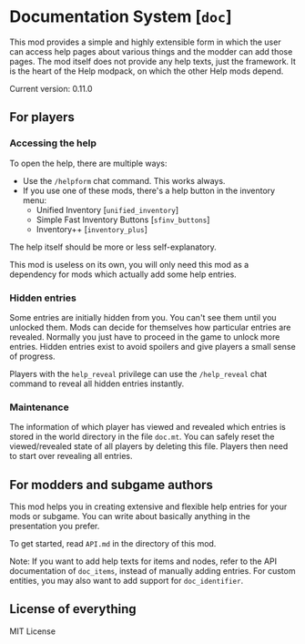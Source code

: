 # Documentation System [`doc`]
This mod provides a simple and highly extensible form in which the user
can access help pages about various things and the modder can add those pages.
The mod itself does not provide any help texts, just the framework.
It is the heart of the Help modpack, on which the other Help mods depend.

Current version: 0.11.0

## For players 
### Accessing the help
To open the help, there are multiple ways:

- Use the `/helpform` chat command. This works always.
- If you use one of these mods, there's a help button in the inventory menu:
    - Unified Inventory [`unified_inventory`]
    - Simple Fast Inventory Buttons [`sfinv_buttons`]
    - Inventory++ [`inventory_plus`]

The help itself should be more or less self-explanatory.

This mod is useless on its own, you will only need this mod as a dependency
for mods which actually add some help entries.

### Hidden entries
Some entries are initially hidden from you. You can't see them until you
unlocked them. Mods can decide for themselves how particular entries are
revealed. Normally you just have to proceed in the game to unlock more
entries. Hidden entries exist to avoid spoilers and give players a small
sense of progress.

Players with the `help_reveal` privilege can use the `/help_reveal` chat
command to reveal all hidden entries instantly.

### Maintenance
The information of which player has viewed and revealed which entries is
stored in the world directory in the file `doc.mt`. You can safely reset
the viewed/revealed state of all players by deleting this file. Players
then need to start over revealing all entries.

## For modders and subgame authors
This mod helps you in creating extensive and flexible help entries for your
mods or subgame. You can write about basically anything in the presentation
you prefer.

To get started, read `API.md` in the directory of this mod.

Note: If you want to add help texts for items and nodes, refer to the API
documentation of `doc_items`, instead of manually adding entries.
For custom entities, you may also want to add support for `doc_identifier`.

## License of everything
MIT License
